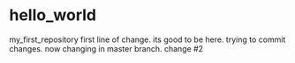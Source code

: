# hello_world
my_first_repository
first line of change.
its good to be here.
trying to commit changes.
now changing in master branch. change #2

